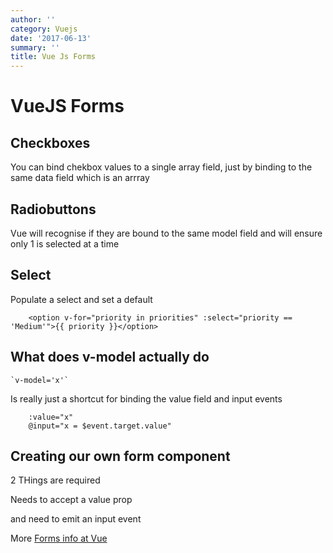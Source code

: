 ```yaml
---
author: ''
category: Vuejs
date: '2017-06-13'
summary: ''
title: Vue Js Forms
---
```

# VueJS Forms

## Checkboxes

You can bind chekbox values to a single array field, just by binding to the same data field which is an arrray

## Radiobuttons

Vue will recognise if they are bound to the same model field and will ensure only 1 is selected at a time

## Select

Populate a select and set a default

        <option v-for="priority in priorities" :select="priority == 'Medium'">{{ priority }}</option>

## What does v-model actually do

    `v-model='x'`

Is really just a shortcut for binding the value field and input events

        :value="x"
        @input="x = $event.target.value"

## Creating our own form component

2 THings are required

Needs to accept a value prop

and need to emit an input event

More [Forms info at Vue](http://vuejs.org/guide/forms.html)

